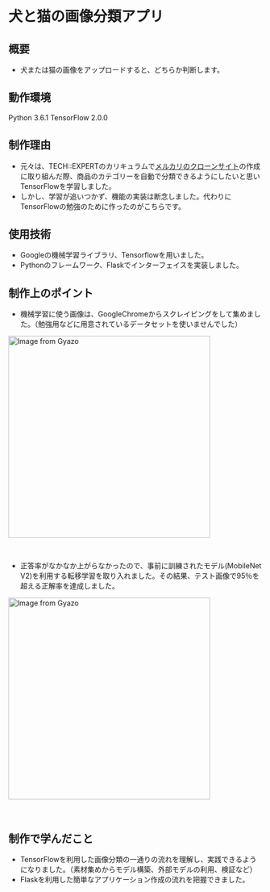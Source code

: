 # 犬と猫の画像分類アプリ

## 概要
- 犬または猫の画像をアップロードすると、どちらか判断します。

## 動作環境
Python 3.6.1
TensorFlow 2.0.0

## 制作理由
- 元々は、TECH::EXPERTのカリキュラムで<a href="https://github.com/sou0913/freemarket_sample_61a">メルカリのクローンサイト<a>の作成に取り組んだ際、商品のカテゴリーを自動で分類できるようにしたいと思いTensorFlowを学習しました。
 - しかし、学習が追いつかず、機能の実装は断念しました。代わりにTensorFlowの勉強のために作ったのがこちらです。

## 使用技術
- Googleの機械学習ライブラリ、Tensorflowを用いました。
- Pythonのフレームワーク、Flaskでインターフェイスを実装しました。

## 制作上のポイント
- 機械学習に使う画像は、GoogleChromeからスクレイピングをして集めました。（勉強用などに用意されているデータセットを使いませんでした）

<a href="https://gyazo.com/dd2f61596dd87d0cfb72b4bf83f8db35"><img src="https://i.gyazo.com/dd2f61596dd87d0cfb72b4bf83f8db35.gif" alt="Image from Gyazo" width="400"/></a>

<br>

- 正答率がなかなか上がらなかったので、事前に訓練されたモデル(MobileNet V2)を利用する転移学習を取り入れました。その結果、テスト画像で95％を超える正解率を達成しました。

<a href="https://gyazo.com/e7b1bd67eabbbac60ab2841d3133943f"><img src="https://i.gyazo.com/e7b1bd67eabbbac60ab2841d3133943f.gif" alt="Image from Gyazo" width="400"/></a>

<br>
 
## 制作で学んだこと
- TensorFlowを利用した画像分類の一通りの流れを理解し、実践できるようになりました。（素材集めからモデル構築、外部モデルの利用、検証など）
- Flaskを利用した簡単なアプリケーション作成の流れを把握できました。
